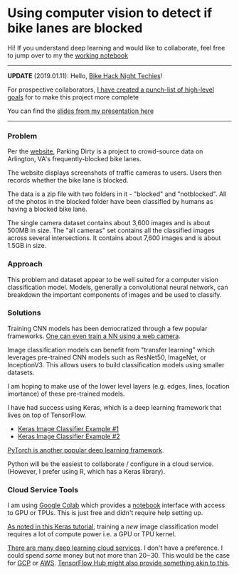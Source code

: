 # Using computer vision to detect if bike lanes are blocked

Hi! If you understand deep learning and would like to collaborate, feel free to jump over to my the [working notebook](https://github.com/bfraiche/parkingdirty/blob/master/parking_dirty.ipynb)

***
**UPDATE** (2019.01.11):
Hello, [Bike Hack Night Techies](https://www.meetup.com/Transportation-Techies/events/256991003/)!

For prospective collaborators, [I have created a punch-list of high-level goals](https://www.evernote.com/shard/s338/sh/3ea3e7e7-fec7-4b15-aeca-1f8462192c84/5a37a8fb0a86ddf1a5accd32dd8c3b18 "Evernote Doc") for to make this project more complete 

You can find the [slides from my presentation here](bit.ly/predictingdirty "Predicting Dirty")

***


### Problem
Per the [website](http://parkingdirty.com "Parking Dirty"), Parking Dirty is a project to crowd-source data on Arlington, VA's frequently-blocked bike lanes.

The website displays screenshots of traffic cameras to users. Users then records whether the bike lane is blocked.

The data is a zip file with two folders in it - "blocked" and "notblocked". All of the photos in the blocked folder have been classified by humans as having a blocked bike lane.

The single camera dataset contains about 3,600 images and is about 500MB in size. The "all cameras" set contains all the classified images across several intersections. It contains about 7,600 images and is about 1.5GB in size.

### Approach
This problem and dataset appear to be well suited for a computer vision classification model. Models, generally a convolutional neural network, can breakdown the important components of images and be used to classify.

### Solutions
Training CNN models has been democratized through a few popular frameworks. [One can even train a NN using a web camera](https://beta.observablehq.com/@nsthorat/how-to-build-a-teachable-machine-with-tensorflow-js "TF js").

Image classification models can benefit from "transfer learning" which leverages pre-trained CNN models such as ResNet50, ImageNet, or InceptionV3. This allows users to build classification models using smaller datasets.

I am hoping to make use of the lower level layers (e.g. edges, lines, location imortance) of these pre-trained models.

I have had success using Keras, which is a deep learning framework that lives on top of TensorFlow. 
* [Keras Image Classifier Example #1](https://www.pyimagesearch.com/2018/09/10/keras-tutorial-how-to-get-started-with-keras-deep-learning-and-python/ "Keras 1")
* [Keras Image Classifier Example #2](https://github.com/risenW/medium_tutorial_notebooks/blob/master/dogs-vs-cats-keras-implementation.ipynb "Keras 2")

[PyTorch is another popular deep learning framework](https://github.com/WillKoehrsen/pytorch_challenge/blob/master/Transfer%20Learning%20in%20PyTorch.ipynb "PyTorch").

Python will be the easiest to collaborate / configure in a cloud service. (However, I prefer using R, which has a Keras library).

### Cloud Service Tools
I am using [Google Colab](https://colab.research.google.com/notebooks/gpu.ipynb) which provides a [notebook](https://medium.com/netflix-techblog/notebook-innovation-591ee3221233) interface with access to GPU or TPUs. This is just free and didn't require help setting up.

[As noted in this Keras tutorial](http://manning-content.s3.amazonaws.com/download/9/9a3b0d8-e651-4239-8c4f-94267be64fee/SampleCh03.pdf "RKeras"), training a _new_ image classification model requires a lot of compute power i.e. a GPU or TPU kernel.

[There are many deep learning cloud services](https://towardsdatascience.com/maximize-your-gpu-dollars-a9133f4e546a "GPUs"). I don't have a preference. I could spend *some* money but not more than $20-$30. This would be the case for [GCP](https://cloud.google.com/solutions/running-distributed-tensorflow-on-compute-engine "GCP") or [AWS](https://aws.amazon.com/sagemaker/ "AWS"). [TensorFlow Hub might also provide something akin to this](https://www.tensorflow.org/hub/ "TFHub").
